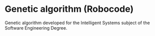 # Genetic algorithm (Robocode)
Genetic algorithm developed for the Intelligent Systems subject of the Software Engineering Degree.
